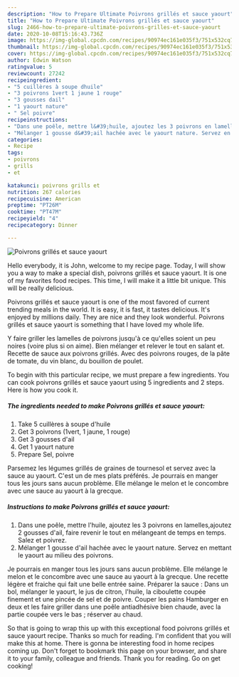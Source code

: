 ```yaml
---
description: "How to Prepare Ultimate Poivrons grillés et sauce yaourt"
title: "How to Prepare Ultimate Poivrons grillés et sauce yaourt"
slug: 2466-how-to-prepare-ultimate-poivrons-grilles-et-sauce-yaourt
date: 2020-10-08T15:16:43.736Z
image: https://img-global.cpcdn.com/recipes/90974ec161e035f3/751x532cq70/poivrons-grilles-et-sauce-yaourt-photo-principale-de-la-recette.jpg
thumbnail: https://img-global.cpcdn.com/recipes/90974ec161e035f3/751x532cq70/poivrons-grilles-et-sauce-yaourt-photo-principale-de-la-recette.jpg
cover: https://img-global.cpcdn.com/recipes/90974ec161e035f3/751x532cq70/poivrons-grilles-et-sauce-yaourt-photo-principale-de-la-recette.jpg
author: Edwin Watson
ratingvalue: 5
reviewcount: 27242
recipeingredient:
- "5 cuillères à soupe dhuile"
- "3 poivrons 1vert 1 jaune 1 rouge"
- "3 gousses dail"
- "1 yaourt nature"
- " Sel poivre"
recipeinstructions:
- "Dans une poêle, mettre l&#39;huile, ajoutez les 3 poivrons en lamelles,ajoutez 2 gousses d&#39;ail, faire revenir le tout en mélangeant de temps en temps. Salez et poivrez."
- "Mélanger 1 gousse d&#39;ail hachée avec le yaourt nature. Servez en mettant le yaourt au milieu des poivrons."
categories:
- Recipe
tags:
- poivrons
- grills
- et

katakunci: poivrons grills et 
nutrition: 267 calories
recipecuisine: American
preptime: "PT26M"
cooktime: "PT47M"
recipeyield: "4"
recipecategory: Dinner

---
```



![Poivrons grillés et sauce yaourt](https://img-global.cpcdn.com/recipes/90974ec161e035f3/751x532cq70/poivrons-grilles-et-sauce-yaourt-photo-principale-de-la-recette.jpg)

Hello everybody, it is John, welcome to my recipe page. Today, I will show you a way to make a special dish, poivrons grillés et sauce yaourt. It is one of my favorites food recipes. This time, I will make it a little bit unique. This will be really delicious.

Poivrons grillés et sauce yaourt is one of the most favored of current trending meals in the world. It is easy, it is fast, it tastes delicious. It's enjoyed by millions daily. They are nice and they look wonderful. Poivrons grillés et sauce yaourt is something that I have loved my whole life.

Y faire griller les lamelles de poivrons jusqu&#39;à ce qu&#39;elles soient un peu noires (voire plus si on aime). Bien mélanger et relever le tout en salant et. Recette de sauce aux poivrons grillés. Avec des poivrons rouges, de la pâte de tomate, du vin blanc, du bouillon de poulet.


To begin with this particular recipe, we must prepare a few ingredients. You can cook poivrons grillés et sauce yaourt using 5 ingredients and 2 steps. Here is how you cook it.

<!--inarticleads1-->

##### The ingredients needed to make Poivrons grillés et sauce yaourt:

1. Take 5 cuillères à soupe d&#39;huile
1. Get 3 poivrons (1vert, 1 jaune, 1 rouge)
1. Get 3 gousses d&#39;ail
1. Get 1 yaourt nature
1. Prepare  Sel, poivre


Parsemez les légumes grillés de graines de tournesol et servez avec la sauce au yaourt. C&#39;est un de mes plats préférés. Je pourrais en manger tous les jours sans aucun problème. Elle mélange le melon et le concombre avec une sauce au yaourt à la grecque. 

<!--inarticleads2-->

##### Instructions to make Poivrons grillés et sauce yaourt:

1. Dans une poêle, mettre l&#39;huile, ajoutez les 3 poivrons en lamelles,ajoutez 2 gousses d&#39;ail, faire revenir le tout en mélangeant de temps en temps. Salez et poivrez.
1. Mélanger 1 gousse d&#39;ail hachée avec le yaourt nature. Servez en mettant le yaourt au milieu des poivrons.


Je pourrais en manger tous les jours sans aucun problème. Elle mélange le melon et le concombre avec une sauce au yaourt à la grecque. Une recette légère et fraiche qui fait une belle entrée saine. Préparer la sauce : Dans un bol, mélanger le yaourt, le jus de citron, l&#39;huile, la ciboulette coupée finement et une pincée de sel et de poivre. Couper les pains Hamburger en deux et les faire griller dans une poêle antiadhésive bien chaude, avec la partie coupée vers le bas ; réserver au chaud. 

So that is going to wrap this up with this exceptional food poivrons grillés et sauce yaourt recipe. Thanks so much for reading. I'm confident that you will make this at home. There is gonna be interesting food in home recipes coming up. Don't forget to bookmark this page on your browser, and share it to your family, colleague and friends. Thank you for reading. Go on get cooking!
